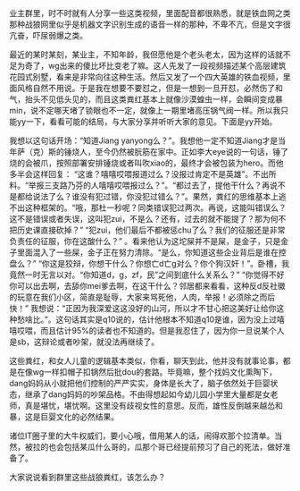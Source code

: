 业主群里，时不时就有人分享一些这类视频，里面配音都很熟悉，就是铁血网之类那种战狼网里似乎是机器文字识别生成的语音一样的那种，不卑不亢，但是文字很亢奋，吓尿弱爆之类。

最近的某时某刻，某业主，不知年龄，我但愿他是个老头老太，因为这样的话就不足为奇了，wg出来的傻比坏比变老了嘛。这人先发了一段视频描述某个高层建筑花园式别墅，看来是非常向往这种生活。然后又发了一个四大英雄的铁血视频，里面风格自然不用说。于是我在想要不要怼之，但是一想到一旦开怼，必然伤了和气，抬头不见低头见的，而且这类粪红基本上就像沙漠蝗虫一样，会瞬间变成暴min，说不定哪天堵了锁眼也不一定，就像上一期里堵高压锅气阀一样。所以我只能yy一下，看看可能的结局，与大家分享并听听大家的意见。下面是yy开始。


我想以这句话开场：“知道Jiang yanyong么？”。我想他一定不知道Jiang才是当年萨（克）斯的锤烧人，至今仍然被朊筋在家中。正如李大eye说的一句话，锤了烧的会被爪，按照部署安排锤烧或者叫吹xiao的，最终才会被包装为hero。而他多半会这样回复： “这谁？嘻嘻哎喂报道过么？没报过肯定不是英雄”。不出所料。“举报三支路乃芬的人嘻嘻哎喂报过么？”。“都过去了，提他干什么？再说不是都给说法了么？谁没有犯过错，你没犯过错么？”。果然，粪红的思维基本上逃不出这种框架的。“哦，那杜一秒呢？同类错误犯过两次。再说，这能叫错误么？这不是错误或者失误，这叫犯zui，不是么？还有，过去的就不能提了？那为何不把历史课直接砍掉？” “犯zui，他们最后不都被惩chu了么？我们的征服还是非常负责任的征服，你在这酸什么？” 。看来他认为这坨屎并不是屎，是金子，只是金子里面混入了一些屎，金子正在努力清除。“是么，你知道这些企业背后是谁在控盘么？” “你这是狡辩，你想干什么？你想亡d亡g对么？你个狗汉奸！”。卧槽，我竟然一时无言以对。“你知道d，g，zf，民”之间到底什么关系么？”  “你觉得不好你可以出去啊，去舔你mei爹去啊，在这干什么？邻居都来看看，这种反d反社徽的玩意在我们小区，简直是耻辱，大家来骂死他，人肉，举报！必须除之而后快！”  我想说：“正因为我深爱这这没好的山河，所以才不甘心把这美好让给你这种愁啥比。”。这句话其实是q10说的，估计他根本不知道q10是谁，因为没上过嘻嘻哎喂，而且估计95%的读者也不知道的。但是我忍住了，因为你一旦说某个人是sb，这辩论或者吵架，就没法再继续了。

这些粪红，和女人儿童的逻辑基本类似，你看，聊天到此，他并没有就事论事，都是在像wg一样扣帽子扣锅然后批dou的套路。毕竟嘛，整个找妈文化熏陶下，dang妈妈从小就把他们控制的严严实实，身体是长大了，脑子依然处于巨婴状态，继承了dang妈妈的吵架品格。不由得想起如今幼儿园小学里大量都是女老师，真是堪忧，堪忧啊。这里没有歧视女性的意思。反而，雄性反倒越来越怂和暴，这是巨婴文化的必然结果。
 
诸位IT圈子里的大牛权威们，要小心哦，借用某人的话，闹得欢那个拉清单。当然，被拉的也会包括某瓜什么哥的，瓜那个哥已经提前预习了自己的死法，做好准备了。

大家说说看到群里这些战狼粪红，该怎么办？
